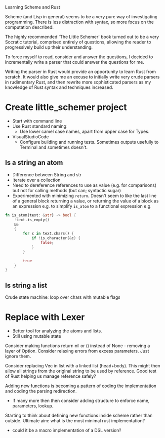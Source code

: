 Learning Scheme and Rust

Scheme (and Lisp in general) seems to be a very pure way of investigating programming. There is less distraction with syntax, so more focus on the computation described.

The highly recommended 'The Little Schemer' book turned out to be a very Socratic tutorial, comprised entirely of questions, allowing the reader to progressively build up their understanding.

To force myself to read, consider and answer the questions, I decided to incrementally write a parser that could answer the questions for me.

Writing the parser in Rust would provide an opportunity to learn Rust from scratch. It would also give me an excuse to initially write very crude parsers in rudimentary Rust, and then rewrite more sophisticated parsers as my knowledge of Rust syntax and techniques increased.

# Create little_schemer project

- Start with command line
- Use Rust standard naming:
  - Use lower camel case names, apart from upper case for Types.
- VisualStudioCode
  - Configure building and running tests. Sometimes outputs usefully to Terminal and sometimes doesn't.

## Is a string an atom

- Difference between String and str
- Iterate over a collection
- Need to dereference references to use as value (e.g. for comparisons) but not for calling methods (but can; syntactic sugar)
- Experimented with minimizing `return`. Doesn't seem to like the last line of a general block returning a value, or returning the value of a block as an expression e.g. to simplify `is_atom` to a functional expression e.g.

```rust
fn is_atom(text: &str) -> bool {
    !text.is_empty()
    &&
    {
        for c in text.chars() {
            if !is_character(&c) {
                false;
            }
        }

        true
    }
}
```

## Is string a list

Crude state machine: loop over chars with mutable flags

# Replace with Lexer

- Better tool for analyzing the atoms and lists.
- Still using mutable state

Consider making functions return nil or () instead of None - removing a layer of Option.
Consider relaxing errors from excess parameters. Just ignore them.

Consider replacing Vec in list with a linked list (head+body).
This might then allow all strings from the original string to be used by reference.
Good test of Rust helping us manage reference safely?

Adding new functions is becoming a pattern of coding the implementation and coding the parsing redirection.
- If many more then then consider adding structure to enforce name, parameters, lookup.

Starting to think about defining new functions inside scheme rather than outside.
Ultimate aim: what is the most minimal rust implementation?
- could it be a macro implementation of a DSL version?
